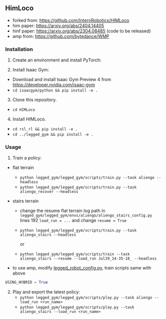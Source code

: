 ## HimLoco

- forked from: https://github.com/InternRobotics/HIMLoco
- him paper: https://arxiv.org/abs/2404.14405
- hinf paper: https://arxiv.org/abs/2304.08485 (code to be released)
- amp from: https://github.com/bytedance/WMP


### Installation
1. Create an environment and install PyTorch:

2. Install Isaac Gym:
  - Download and install Isaac Gym Preview 4 from https://developer.nvidia.com/isaac-gym
  - `cd isaacgym/python && pip install -e .`

3. Clone this repository.
  - `cd HIMLoco`

4. Install HIMLoco.
  - `cd rsl_rl && pip install -e .`
  - `cd ../legged_gym && pip install -e .`

### Usage
1. Train a policy:
* flat terrain
  - `python legged_gym/legged_gym/scripts/train.py --task aliengo --headless`
  - `python legged_gym/legged_gym/scripts/train.py --task aliengo_recover --headless`
* stairs terrain
  - change the resume flat terrain log path in `legged_gym/legged_gym/envs/aliengo/aliengo_stairs_config.py` lines 192 `load_run = ...` and change `resume = True`
  - `python legged_gym/legged_gym/scripts/train.py --task aliengo_stairs --headless`
  
    or 
  - `python legged_gym/legged_gym/scripts/train --task aliengo_stairs --resume --load_run Jul29_14-35-18_ --headless`


* to use amp, modify [legged_robot_config.py](legged_gym/legged_gym/envs/base/legged_robot_config.py), train scripts same with above
```python
USING_HYBRID = True
```

2. Play and export the latest policy:
   - `python legged_gym/legged_gym/scripts/play.py --task aliengo --load_run <run_name>`
   - `python legged_gym/legged_gym/scripts/play.py --task aliengo_stairs --load_run <run_name>`
